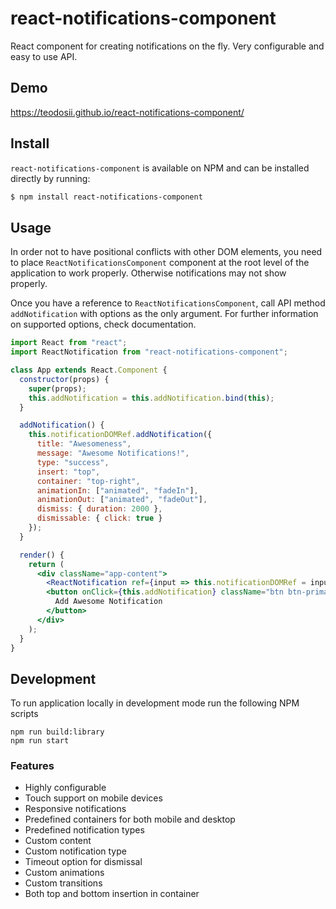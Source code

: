 # react-notifications-component

React component for creating notifications on the fly. Very configurable and easy to use API.

## Demo

https://teodosii.github.io/react-notifications-component/

## Install

`react-notifications-component` is available on NPM and can be installed directly by running:

```sh
$ npm install react-notifications-component
```

## Usage

In order not to have positional conflicts with other DOM elements, you need to place `ReactNotificationsComponent` component at the root level of the application to work properly. Otherwise notifications may not show properly.

Once you have a reference to `ReactNotificationsComponent`, call API method `addNotification` with options as the only argument. For further information on supported options, check documentation.

```jsx
import React from "react";
import ReactNotification from "react-notifications-component";

class App extends React.Component {
  constructor(props) {
    super(props);
    this.addNotification = this.addNotification.bind(this);
  }

  addNotification() {
    this.notificationDOMRef.addNotification({
      title: "Awesomeness",
      message: "Awesome Notifications!",
      type: "success",
      insert: "top",
      container: "top-right",
      animationIn: ["animated", "fadeIn"],
      animationOut: ["animated", "fadeOut"],
      dismiss: { duration: 2000 },
      dismissable: { click: true }
    });
  }

  render() {
    return (
      <div className="app-content">
        <ReactNotification ref={input => this.notificationDOMRef = input} />
        <button onClick={this.addNotification} className="btn btn-primary">
          Add Awesome Notification
        </button>
      </div>
    );
  }
}
```

## Development

To run application locally in development mode run the following NPM scripts

```
npm run build:library
npm run start
```

### Features

- Highly configurable
- Touch support on mobile devices
- Responsive notifications
- Predefined containers for both mobile and desktop
- Predefined notification types
- Custom content
- Custom notification type
- Timeout option for dismissal
- Custom animations
- Custom transitions
- Both top and bottom insertion in container